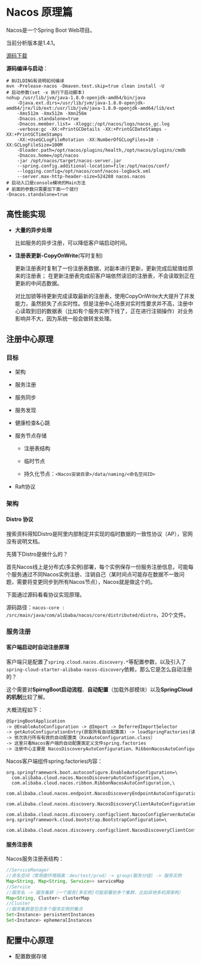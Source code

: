 # Nacos 原理篇

Nacos是一个Spring Boot Web项目。

当前分析版本是1.4.1。

[源码下载](https://github.com/alibaba/nacos/releases)

**源码编译与启动**：

```shell
# BUILDING有说明如何编译
mvn -Prelease-nacos -Dmaven.test.skip=true clean install -U
# 启动参数(set -x 执行下启动脚本)
nohup /usr/lib/jvm/java-1.8.0-openjdk-amd64/bin/java 
    -Djava.ext.dirs=/usr/lib/jvm/java-1.8.0-openjdk-amd64/jre/lib/ext:/usr/lib/jvm/java-1.8.0-openjdk-amd64/lib/ext 
    -Xms512m -Xmx512m -Xmn256m 
    -Dnacos.standalone=true 
    -Dnacos.member.list= -Xloggc:/opt/nacos/logs/nacos_gc.log 
    -verbose:gc -XX:+PrintGCDetails -XX:+PrintGCDateStamps -XX:+PrintGCTimeStamps 
    -XX:+UseGCLogFileRotation -XX:NumberOfGCLogFiles=10 -XX:GCLogFileSize=100M 
    -Dloader.path=/opt/nacos/plugins/health,/opt/nacos/plugins/cmdb 
    -Dnacos.home=/opt/nacos 
    -jar /opt/nacos/target/nacos-server.jar 
    --spring.config.additional-location=file:/opt/nacos/conf/ 
    --logging.config=/opt/nacos/conf/nacos-logback.xml 
    --server.max-http-header-size=524288 nacos.nacos
# 启动入口是console模块的Main方法
# 前面的参数只需要加下面一个就行
-Dnacos.standalone=true
```



## 高性能实现

+ **大量的异步处理**

  比如服务的异步注册，可以降低客户端启动时间。

+ **注册表更新-CopyOnWrite**(写时复制)

  更新注册表时复制了一份注册表数据，对副本进行更新，更新完成后赋值给原来的注册表；
  在更新注册表完成前客户端依然读旧的注册表，不会读取到正在更新的中间态数据。

  对比加锁等待更新完成读取最新的注册表，使用CopyOnWrite大大提升了并发能力，虽然损失了点实时性。但是注册中心场景对实时性要求并不高，注册中心读取到旧的数据表（比如有个服务实例下线了，正在进行注销操作）对业务影响并不大，因为系统一般会做转发处理。



## 注册中心原理

### 目标

+ 架构
+ 服务注册
+ 服务同步
+ 服务发现
+ 健康检查&心跳

+ 服务节点存储

  + 注册表结构

  + 临时节点

  + 持久化节点：`<Nacos安装目录>/data/naming/<命名空间ID>`

+ Raft协议

### 架构

#### Distro 协议

搜索资料得知Distro是阿里内部制定并实现的临时数据的一致性协议（AP），官网没有说明文档。

先猜下Distro是做什么的？

首先Nacos线上是分布式(多实例)部署，每个实例保存一份服务注册信息，可能每个服务通过不同Nacos实例注册、注销自己（某时间点可能存在数据不一致问题，需要将变更同步到所有Nacos节点），Nacos就是做这个的。

下面通过源码看看协议实现原理。

源码路径：`nacos-core : /src/main/java/com/alibaba/nacos/core/distributed/distro`，20个文件。



### 服务注册

#### 客户端启动时自动注册原理

客户端只是配置了`spring.cloud.nacos.discovery.*`等配置参数，以及引入了`spring-cloud-starter-alibaba-nacos-discovery`依赖，那么它是怎么自动注册的？

这个需要对**SpirngBoot启动流程**、**自动配置**（加载外部模块）以及**SpringCloud的机制**比较了解。

大概流程如下：

```txt
@SpringBootApplication 
-> @EnableAutoConfiguration -> @Import -> DeferredImportSelector
-> getAutoConfigurationEntry(获取所有自动配置类) -> loadSpringFactories(读取配置列文件) -> 过滤有效配置类
-> 依次执行所有有效的自动配置类（XxxAutoConfiguration.class）
-> 这里只看Nacos客户端的自动配置类定义文件spring.factories
-> 注册中心主要是 NacosDiscoveryAutoConfiguration、RibbonNacosAutoConfiguration、NacosDiscoveryClientAutoConfiguration

```

Nacos客户端组件spring.factories内容：

```properties
org.springframework.boot.autoconfigure.EnableAutoConfiguration=\
  com.alibaba.cloud.nacos.NacosDiscoveryAutoConfiguration,\
  com.alibaba.cloud.nacos.ribbon.RibbonNacosAutoConfiguration,\
  com.alibaba.cloud.nacos.endpoint.NacosDiscoveryEndpointAutoConfiguration,\
  com.alibaba.cloud.nacos.discovery.NacosDiscoveryClientAutoConfiguration,\
  com.alibaba.cloud.nacos.discovery.configclient.NacosConfigServerAutoConfiguration
org.springframework.cloud.bootstrap.BootstrapConfiguration=\
  com.alibaba.cloud.nacos.discovery.configclient.NacosDiscoveryClientConfigServiceBootstrapConfiguration
```



#### 服务注册表

Nacos服务注册表结构：

```java
//ServiceManager
//命名空间（常用做环境隔离：dev/test/prod）-> group(服务分组) -> 服务实例
Map<String, Map<String, Service>> serviceMap
//Service
//服务名 -> 服务集群（一个服务[多实例]可能部署到多个集群，比如异地多机房架构）
Map<String, Cluster> clusterMap
//Cluster
//服务集群是包含多个服务实例的集合
Set<Instance> persistentInstances
Set<Instance> ephemeralInstances
```



## 配置中心原理

+ 配置数据存储

  

